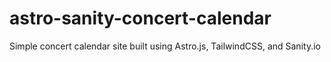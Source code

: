 # astro-sanity-concert-calendar
Simple concert calendar site built using Astro.js, TailwindCSS, and Sanity.io

